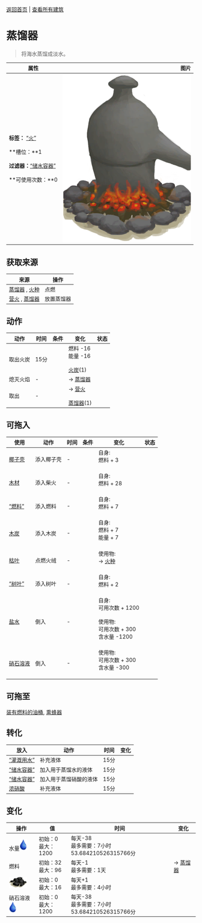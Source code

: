[返回首页](index.md)   |  [查看所有建筑](building.md)
# 蒸馏器  
> 将海水蒸馏成淡水。  
  
  属性  |   图片   
 ----  |  ----:   
 **标签：**	[“火”](tag_Fire.md)<br><br>**槽位：**1<br><br>**过滤器：**[“储水容器”](tag_WaterContainer.md)<br><br>**可使用次数：**0  |  ![](Sprite/AlembicOn.png)   
  
## 获取来源  
来源  |  操作  
----  |  ----  
[蒸馏器](AlembicOff.md) , [火种](TinderLit.md)  |  点燃  
[营火](Campfire.md) , [蒸馏器](AlembicUndeployed.md)  |  放置蒸馏器  
## 动作  
动作  |  时间  |  条件  |  变化  |  状态  
----  |  ----  |  ----  |  ----  |  ----  
取出火炭  |  15分  |    |  燃料  -16<br>能量  -16<br><br>[火炭](Embers.md)(1)  |    
熄灭火焰  |  -  |    |  → [蒸馏器](AlembicOff.md)<br>  |    
取出  |  -  |    |  → [营火](Campfire.md)<br><br>[蒸馏器](AlembicUndeployed.md)(1)  |    
## 可拖入  
使用  |  动作  |  时间  |  条件  |  变化  |  状态  
----  |  ----  |  ----  |  ----  |  ----  |  ----  
[椰子壳](CoconutShell.md)  |  添入椰子壳  |  -  |    |  自身:<br>燃料 + 3<br><br>  |    
[木材](Wood.md)  |  添入柴火  |  -  |    |  自身:<br>燃料 + 28<br><br>  |    
[“燃料”](tag_Fuel.md)  |  添入燃料  |  -  |    |  自身:<br>燃料 + 7<br><br>  |    
[木炭](Charcoal.md)  |  添入木炭  |  -  |    |  自身:<br>燃料 + 7<br>能量 + 7<br><br>  |    
[枯叶](LeavesDry.md)  |  点燃火绒  |  -  |    |  使用物:<br>→ [火种](TinderLit.md)<br><br>  |    
[“树叶”](tag_Leaves.md)  |  添入树叶  |  -  |    |  自身:<br>燃料 + 2<br><br>  |    
[盐水](LQ_WaterSalt.md)  |  倒入  |  -  |    |  自身:<br>可用次数 + 1200<br><br>使用物:<br>可用次数 + 300<br>含水量  -1200<br><br>  |    
[硝石溶液](LQ_DissolvedNiter.md)  |  倒入  |  -  |    |  使用物:<br>可用次数 + 300<br>含水量  -300<br><br>  |    
## 可拖至  
[装有燃料的油桶](JerrycanFuel.md), [熏蜂器](BeeSmokerOff.md)  
## 转化  
放入  |  动作  |  时间  |  变化  
----  |  ----  |  ----  |  ----  
[“灌溉用水”](tag_WaterFresh.md)  |  补充液体  |  15分  |    
[“储水容器”](tag_WaterContainer.md)  |  加入用于蒸馏水的液体  |  15分  |    
[“储水容器”](tag_WaterContainer.md)  |  加入用于蒸馏硝酸的液体  |  15分  |    
[浓硝酸](LQ_AquaFortis.md)  |  补充液体  |  15分  |    
## 变化  
操作  |  值  |  时间  |  变化  
----  |  ----  |  ----  |  ----  
水量<img decoding="async" src="Sprite/Thirst.png" style="height:30px;">  |  初始：0<br>最大：1200  |  每天-38<br>最多需要：7小时53.684210526315766分  |    
燃料  |  初始：32<br>最大：96  |  每天-1<br>最多需要：1天  |  → [蒸馏器](AlembicOff.md)  
<img decoding="async" src="Sprite/Charcoal.png" style="height:30px;">  |  初始：0<br>最大：16  |  每天+1<br>最多需要：4小时  |    
硝石溶液<img decoding="async" src="Sprite/Thirst.png" style="height:30px;">  |  初始：0<br>最大：1200  |  每天-38<br>最多需要：7小时53.684210526315766分  |    
